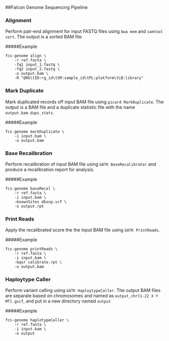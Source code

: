 ##Falcon Genome Sequencing Pipeline

### Alignment
Perform pair-end alignment for input FASTQ files using `bwa mem` and `samtool sort`. 
The output is a sorted BAM file. 

#####Example
```
fcs-genome align \
    -r ref.fasta \
    -fq1 input_1.fastq \
    -fq2 input_2.fastq \
    -o output.bam \
    -R "@RG\tID:rg_id\tSM:sample_id\tPL:platform\tLB:library"
```

### Mark Duplicate
Mark duplicated records off input BAM file using `picard MarkDuplicate`. The output 
is a BAM file and a duplicate statistic file with the name `output.bam.dups_stats`.

#####Example
```
fcs-genome markDuplicate \
    -i input.bam \
    -o output.bam
```

### Base Recalibration
Perform recalibration of input BAM file using `GATK BaseRecalibrator` and produce a 
recalibration report for analysis. 

#####Example
```
fcs-genome baseRecal \
    -r ref.fasta \
    -i input.bam \
    -knownSites dbsnp.vcf \
    -o output.rpt
```

### Print Reads
Apply the recalibrated score the the input BAM file using `GATK PrintReads`. 

#####Example
```
fcs-genome printReads \
    -r ref.fasta \
    -i input.bam \
    -bqsr calibrate.rpt \
    -o output.bam
```

### Haploytype Caller
Perform variant calling using `GATK HaploytypeCaller`. The output BAM files are 
separate based on chromosomes and named as `output_chr[1-22 X Y MT].gvcf`, and 
put in a new directory named `output`

#####Example
```
fcs-genome haplotypeCaller \
    -r ref.fasta \
    -i input.bam \
    -o output
```
